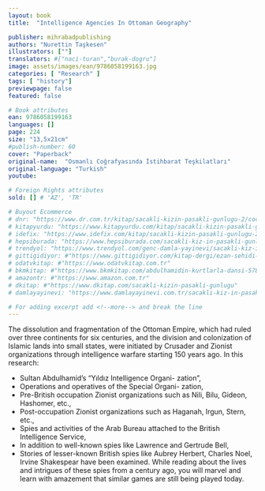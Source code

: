 ```yaml
---
layout: book
title:  "Intelligence Agencies In Ottoman Geography"

publisher: mihrabadpublishing
authors: "Nurettin Taşkesen"
illustrators: [""]
translators: #["naci-turan","burak-dogru"]
image: assets/images/ean/9786058199163.jpg
categories: [ "Research" ]
tags: [ "history"]
previewpage: false
featured: false

# Book attributes
ean: 9786058199163
languages: []
page: 224
size: "13,5x21cm"
#publish-number: 60
cover: "Paperback"
original-name:  "Osmanlı Coğrafyasında İstihbarat Teşkilatları"
original-language: "Turkish"
youtube:

# Foreign Rights attributes
sold: [] # 'AZ', 'TR'

# Buyout Ecommerce
# dnr: "https://www.dr.com.tr/kitap/sacakli-kizin-pasakli-gunlugu-2/cocuk-ve-genclik/genclik-10-yas/roman-oyku/urunno=0001893059001"
# kitapyurdu: "https://www.kitapyurdu.com/kitap/sacakli-kizin-pasakli-gunlugu-2-/560122.html&filter_name=Sa%C3%A7akl%C4%B1+K%C4%B1z%27%C4%B1n+Pasakl%C4%B1+G%C3%BCnl%C3%BC%C4%9F%C3%BC+2"
# idefix: "https://www.idefix.com/kitap/sacakli-kizin-pasakli-gunlugu-2/cocuk-ve-genclik/genclik-10-yas/roman-oyku/urunno=0001893059001"
# hepsiburada: "https://www.hepsiburada.com/sacakli-kiz-in-pasakli-gunlugu-2-damla-yayinevi-p-HBV000012ER86"
# trendyol: "https://www.trendyol.com/genc-damla-yayinevi/sacakli-kiz-in-pasakli-gunlugu-2-p-54825777"
# gittigidiyor: #"https://www.gittigidiyor.com/kitap-dergi/ezan-sehidi-adnan-menderes_pdp_732728793"
# odatvkitap: #"https://www.odatvkitap.com.tr"
# bkmkitap: #"https://www.bkmkitap.com/abdulhamidin-kurtlarla-dansi-578226"
# amazontr: #"https://www.amazon.com.tr"
# dkitap: #"https://www.dkitap.com/sacakli-kizin-pasakli-gunlugu"
# damlayayinevi: "https://www.damlayayinevi.com.tr/sacakli-kiz-in-pasakli-gunlugu-2-bu-iste-bi-terslik-var"

# For adding excerpt add <!--more--> and break the line
---
```

The dissolution and fragmentation of the Ottoman Empire, which had ruled over three continents
for six centuries, and the division and colonization
of Islamic lands into small states, were initiated
by Crusader and Zionist organizations through
intelligence warfare starting 150 years ago. In this
research:
- Sultan Abdulhamid’s “Yıldız Intelligence Organi-
zation”,
- Operations and operatives of the Special Organi-
zation,
- Pre-British occupation Zionist organizations such
as Nili, Bilu, Gideon, Hashomer, etc.,
- Post-occupation Zionist organizations such as
Haganah, Irgun, Stern, etc.,
- Spies and activities of the Arab Bureau attached
to the British Intelligence Service,
- In addition to well-known spies like Lawrence and
Gertrude Bell,
- Stories of lesser-known British spies like Aubrey
Herbert, Charles Noel, Irvine Shakespear have
been examined.
While reading about the lives and intrigues of
these spies from a century ago, you will marvel
and learn with amazement that similar games are
still being played today.
<!--more--> 

